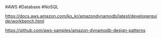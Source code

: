  #AWS #Database #NoSQL 

https://docs.aws.amazon.com/ko_kr/amazondynamodb/latest/developerguide/workbench.html

https://github.com/aws-samples/amazon-dynamodb-design-patterns

